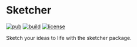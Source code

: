 # Sketcher

[![pub](https://img.shields.io/pub/v/sketcher)](https://pub.dartlang.org/packages/sketcher)
[![build](https://www.travis-ci.com/glynskyi/sketcher.svg?branch=master)](https://travis-ci.com/dmytro-glynskyi/sketcher)
[![license](https://img.shields.io/badge/license-MIT-blue.svg)](https://opensource.org/licenses/MIT)

Sketch your ideas to life with the sketcher package.